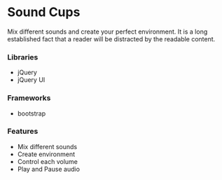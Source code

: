 # Sound Cups
Mix different sounds and create your perfect environment. It is a long established fact that a reader will be distracted by the readable content.

### Libraries
- jQuery
- jQuery UI

### Frameworks
- bootstrap

### Features
- Mix different sounds
- Create environment
- Control each volume
- Play and Pause audio
